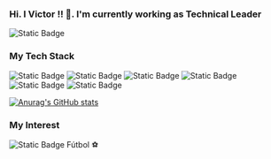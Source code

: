 ### Hi. I Victor !! 👋. I'm currently working as Technical Leader

<!--
**kkrotalbo/kkrotalbo** is a ✨ _special_ ✨ repository because its `README.md` (this file) appears on your GitHub profile.

Here are some ideas to get you started:

- 🔭 I’m currently working on ...
- 🌱 I’m currently learning ...
- 👯 I’m looking to collaborate on ...
- 🤔 I’m looking for help with ...
- 💬 Ask me about ...
- 📫 How to reach me: ...
- 😄 Pronouns: ...
- ⚡ Fun fact: ...
-->

![Static Badge](https://img.shields.io/badge/hola-mundo-blue)

### **My Tech Stack**
![Static Badge](https://img.shields.io/badge/Java-purple)
![Static Badge](https://img.shields.io/badge/Docker-blue?logo=docker)
![Static Badge](https://img.shields.io/badge/JavaScript-black?logo=javascript)
![Static Badge](https://img.shields.io/badge/Oracle-red?logo=oracle)
![Static Badge](https://img.shields.io/badge/Azure-blue?logo=microsoftazure)
![Static Badge](https://img.shields.io/badge/Jmeter-black?logo=apachejmeter)

[![Anurag's GitHub stats](https://github-readme-stats.vercel.app/api?username=kkrotalbo&show_icons=true&theme=tokyonight&show=reviews,discussions_started,discussions_answered,prs_merged)](https://github.com/anuraghazra/github-readme-stats)

### My Interest
![Static Badge](https://img.shields.io/badge/Bitcoin-black?logo=bitcoin) 
Fútbol :soccer:
